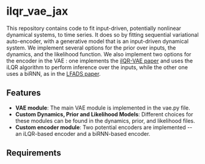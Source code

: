 # ilqr_vae_jax


This repository contains code to fit input-driven, potentially nonlinear dynamical systems, to time series.
It does so by fitting sequential variational auto-encoder, with a generative model that is an input-driven dynamical system. 
We implement several options for the prior over inputs, the dynamics, and the likelihood function.
We also implement two options for the encoder in the VAE : one implements the  [ilQR-VAE paper](https://openreview.net/forum?id=wRODLDHaAiW) and uses the iLQR algorithm to perform inference over the inputs, while the other one uses a biRNN, as in the [LFADS paper](https://www.nature.com/articles/s41592-018-0109-9).



## Features

- **VAE module**: The main VAE module is implemented in the vae.py file. 
- **Custom Dynamics, Prior and Likelihood Models**: Different choices for these modules can be found in the dynamics, prior, and likelihood files. 
- **Custom encoder module**: Two potential encoders are implemented -- an iLQR-based encoder and a biRNN-based encoder. 


## Requirements

